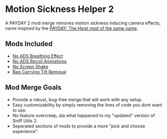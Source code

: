 # Motion Sickness Helper 2
A PAYDAY 2 mod merge removes motion sickness inducing camera effects, name inspired by the [PAYDAY: The Heist mod of the same name](https://modworkshop.net/mod/40746).

## Mods Included
- [No ADS Breathing Effect](https://modworkshop.net/mod/21246)
- [No ADS Recoil Animations](https://modworkshop.net/mod/25619)
- [No Screen Shake](https://modworkshop.net/mod/22471)
- [Bag Carrying Tilt Removal](https://modworkshop.net/mod/16487)

## Mod Merge Goals
- Provide a robust, bug-free merge that will work with any setup.
- Easy customizability by simply removing the lines of code you dont want to use.
- No feature overcreep, ala what happened to my "updated" version of Sniff Utils 2.
- Seperated sections of mods to provide a more "pick and choose experience".
